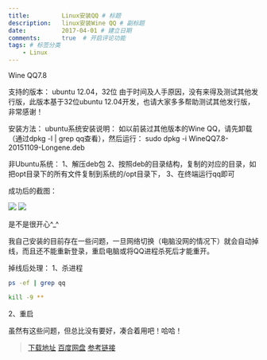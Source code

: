 ```yaml
---
title:         Linux安装QQ # 标题
description:   linux安装Wine QQ # 副标题
date:          2017-04-01 # 建立日期
comments:      true  # 开启评论功能
tags: # 标签分类
    - Linux
---
```



Wine QQ7.8

支持的版本：
ubuntu 12.04，32位
由于时间及人手原因，没有来得及测试其他发行版，此版本基于32位ubuntu 12.04开发，也请大家多多帮助测试其他发行版，非常感谢！

安装方法：
ubuntu系统安装说明：
如以前装过其他版本的Wine QQ，请先卸载（通过dpkg -l | grep qq查看），然后运行：
sudo dpkg -i WineQQ7.8-20151109-Longene.deb

非Ubuntu系统：
1、解压deb包
2、按照deb的目录结构，复制的对应的目录，如把opt目录下的所有文件复制到系统的/opt目录下，
3、在终端运行qq即可

成功后的截图：

<img src="../images/linux/wine-qq1.png">
<img src="../images/linux/wine-qq2.png">

是不是很开心^_^

我自己安装的目前存在一些问题，一旦网络切换（电脑没网的情况下）就会自动掉线，而且还不能重新登录，重启电脑或将QQ进程杀死后才能重开。

掉线后处理：
1、杀进程
```bash
ps -ef | grep qq

kill -9 **
```

2、重启

虽然有这些问题，但总比没有要好，凑合着用吧！哈哈！


>[下载地址](http://www.longene.org/download/WineQQ7.8-20151109-Longene.deb)
>[百度网盘](http://pan.baidu.com/s/1kTu9ZUZ)
>[参考链接](http://www.longene.org/forum/viewtopic.php?f=6&t=30516)
